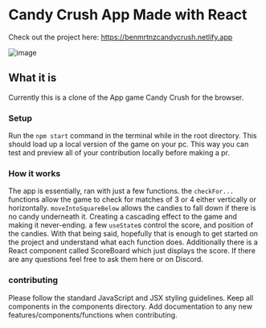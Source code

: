 # Candy Crush App Made with React

Check out the project here: https://benmrtnzcandycrush.netlify.app

![image](https://user-images.githubusercontent.com/56284093/144018449-f68da347-38bf-4bf6-b7b0-1e1d2ed6f085.png)


## What it is

Currently this is a clone of the App game Candy Crush for the browser.

### Setup

Run the `npm start` command in the terminal while in the root directory. This should load up a local version of the game on your pc. This way you can test and preview all of your contribution locally before making a pr.

### How it works

The app is essentially, ran with just a few functions. the `checkFor...` functions allow the game to check for matches of 3 or 4 either vertically or horizontally. `moveIntoSquareBelow` allows the candies to fall down if there is no candy underneath it. Creating a cascading effect to the game and making it never-ending. a few `useState`s control the score, and position of the candies. With that being said, hopefully that is enough to get started on the project and understand what each function does. Additionally there is a React component called ScoreBoard which just displays the score. If there are any questions feel free to ask them here or on Discord.

### contributing

Please follow the standard JavaScript and JSX styling guidelines. Keep all components in the components directory. Add documentation to any new features/components/functions when contributing.
